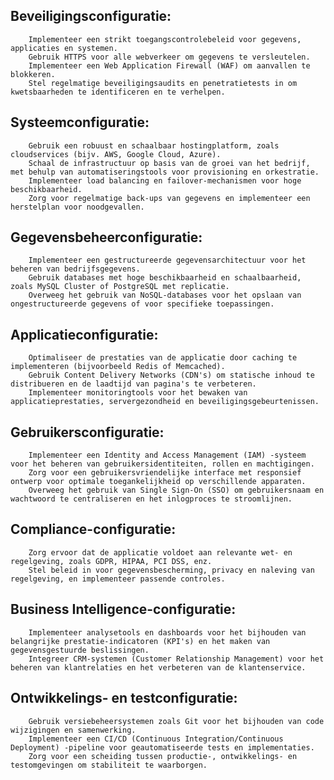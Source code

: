 ## Beveiligingsconfiguratie:
        Implementeer een strikt toegangscontrolebeleid voor gegevens, applicaties en systemen.
        Gebruik HTTPS voor alle webverkeer om gegevens te versleutelen.
        Implementeer een Web Application Firewall (WAF) om aanvallen te blokkeren.
        Stel regelmatige beveiligingsaudits en penetratietests in om kwetsbaarheden te identificeren en te verhelpen.

## Systeemconfiguratie:
        Gebruik een robuust en schaalbaar hostingplatform, zoals cloudservices (bijv. AWS, Google Cloud, Azure).
        Schaal de infrastructuur op basis van de groei van het bedrijf, met behulp van automatiseringstools voor provisioning en orkestratie.
        Implementeer load balancing en failover-mechanismen voor hoge beschikbaarheid.
        Zorg voor regelmatige back-ups van gegevens en implementeer een herstelplan voor noodgevallen.

## Gegevensbeheerconfiguratie:
        Implementeer een gestructureerde gegevensarchitectuur voor het beheren van bedrijfsgegevens.
        Gebruik databases met hoge beschikbaarheid en schaalbaarheid, zoals MySQL Cluster of PostgreSQL met replicatie.
        Overweeg het gebruik van NoSQL-databases voor het opslaan van ongestructureerde gegevens of voor specifieke toepassingen.

## Applicatieconfiguratie:
        Optimaliseer de prestaties van de applicatie door caching te implementeren (bijvoorbeeld Redis of Memcached).
        Gebruik Content Delivery Networks (CDN's) om statische inhoud te distribueren en de laadtijd van pagina's te verbeteren.
        Implementeer monitoringtools voor het bewaken van applicatieprestaties, servergezondheid en beveiligingsgebeurtenissen.

## Gebruikersconfiguratie:
        Implementeer een Identity and Access Management (IAM) -systeem voor het beheren van gebruikersidentiteiten, rollen en machtigingen.
        Zorg voor een gebruikersvriendelijke interface met responsief ontwerp voor optimale toegankelijkheid op verschillende apparaten.
        Overweeg het gebruik van Single Sign-On (SSO) om gebruikersnaam en wachtwoord te centraliseren en het inlogproces te stroomlijnen.

## Compliance-configuratie:
        Zorg ervoor dat de applicatie voldoet aan relevante wet- en regelgeving, zoals GDPR, HIPAA, PCI DSS, enz.
        Stel beleid in voor gegevensbescherming, privacy en naleving van regelgeving, en implementeer passende controles.

## Business Intelligence-configuratie:
        Implementeer analysetools en dashboards voor het bijhouden van belangrijke prestatie-indicatoren (KPI's) en het maken van gegevensgestuurde beslissingen.
        Integreer CRM-systemen (Customer Relationship Management) voor het beheren van klantrelaties en het verbeteren van de klantenservice.

## Ontwikkelings- en testconfiguratie:
        Gebruik versiebeheersystemen zoals Git voor het bijhouden van code wijzigingen en samenwerking.
        Implementeer een CI/CD (Continuous Integration/Continuous Deployment) -pipeline voor geautomatiseerde tests en implementaties.
        Zorg voor een scheiding tussen productie-, ontwikkelings- en testomgevingen om stabiliteit te waarborgen.


